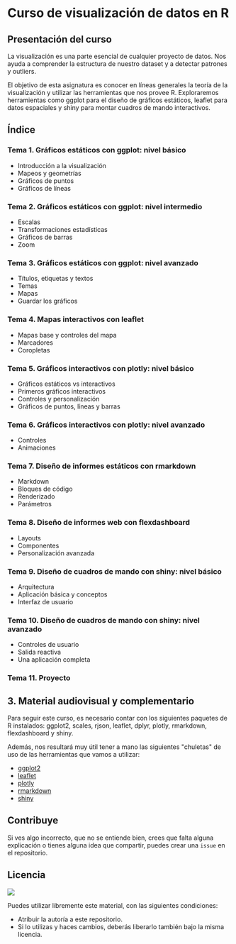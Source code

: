 # Curso de visualización de datos en R

## Presentación del curso

La visualización es una parte esencial de cualquier proyecto de datos. Nos ayuda a comprender la estructura de nuestro dataset y a detectar patrones y outliers.

El objetivo de esta asignatura es conocer en líneas generales la teoría de la visualización y utilizar las herramientas que nos provee R. Exploraremos herramientas como ggplot para el diseño de gráficos estáticos, leaflet para datos espaciales y shiny para montar cuadros de mando interactivos.

## Índice

### Tema 1. Gráficos estáticos con ggplot: nivel básico

* Introducción a la visualización
* Mapeos y geometrías
* Gráficos de puntos
* Gráficos de líneas

### Tema 2. Gráficos estáticos con ggplot: nivel intermedio

* Escalas
* Transformaciones estadísticas
* Gráficos de barras
* Zoom

### Tema 3. Gráficos estáticos con ggplot: nivel avanzado

* Títulos, etiquetas y textos
* Temas
* Mapas
* Guardar los gráficos

### Tema 4. Mapas interactivos con leaflet

* Mapas base y controles del mapa
* Marcadores
* Coropletas

### Tema 5. Gráficos interactivos con plotly: nivel básico

* Gráficos estáticos vs interactivos
* Primeros gráficos interactivos
* Controles y personalización
* Gráficos de puntos, líneas y barras

### Tema 6. Gráficos interactivos con plotly: nivel avanzado

* Controles
* Animaciones

### Tema 7. Diseño de informes estáticos con rmarkdown

* Markdown
* Bloques de código
* Renderizado
* Parámetros

### Tema 8. Diseño de informes web con flexdashboard

* Layouts
* Componentes
* Personalización avanzada

### Tema 9. Diseño de cuadros de mando con shiny: nivel básico

* Arquitectura
* Aplicación básica y conceptos
* Interfaz de usuario

### Tema 10. Diseño de cuadros de mando con shiny: nivel avanzado

* Controles de usuario
* Salida reactiva
* Una aplicación completa

### Tema 11. Proyecto

## 3. Material audiovisual y complementario

Para seguir este curso, es necesario contar con los siguientes paquetes de R instalados: ggplot2, scales, rjson, leaflet, dplyr, plotly, rmarkdown, flexdashboard y shiny.

Además, nos resultará muy útil tener a mano las siguientes "chuletas" de uso de las herramientas que vamos a utilizar:

* [ggplot2](https://posit.co/wp-content/uploads/2022/10/data-visualization-1.pdf)
* [leaflet](https://posit.co/wp-content/uploads/2022/10/leaflet.pdf)
* [plotly](https://images.plot.ly/plotly-documentation/images/r_cheat_sheet.pdf)
* [rmarkdown](https://posit.co/wp-content/uploads/2022/10/rmarkdown-1.pdf)
* [shiny](https://posit.co/wp-content/uploads/2022/10/shiny-1.pdf)

## Contribuye

Si ves algo incorrecto, que no se entiende bien, crees que falta alguna explicación o tienes alguna idea que compartir, puedes crear una `issue` en el repositorio.

## Licencia

[![](http://i.creativecommons.org/l/by-sa/4.0/88x31.png)](http://creativecommons.org/licenses/by-sa/4.0/)

Puedes utilizar libremente este material, con las siguientes condiciones:

* Atribuir la autoría a este repositorio.
* Si lo utilizas y haces cambios, deberás liberarlo también bajo la misma licencia.

